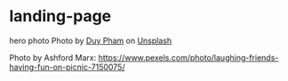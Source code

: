 # landing-page

hero photo
  Photo by <a href="https://unsplash.com/@miinyuii?utm_source=unsplash&utm_medium=referral&utm_content=creditCopyText">Duy Pham</a> on <a href="https://unsplash.com/photos/Cecb0_8Hx-o?utm_source=unsplash&utm_medium=referral&utm_content=creditCopyText">Unsplash</a>





  Photo by Ashford Marx: https://www.pexels.com/photo/laughing-friends-having-fun-on-picnic-7150075/
  

  